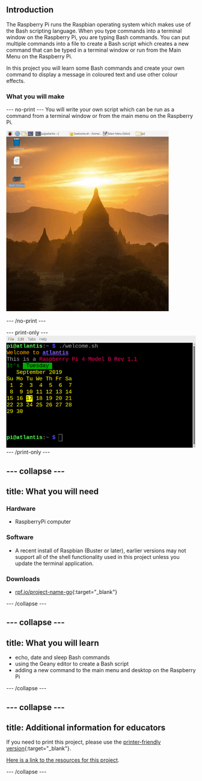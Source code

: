 ## Introduction

The Raspberry Pi runs the Raspbian operating system which makes use of the Bash scripting language. When you type commands into a terminal window on the Raspberry Pi, you are typing Bash commands. You can put multiple commands into a file to create a Bash script which creates a new command that can be typed in a terminal window or run from the Main Menu on the Raspberry Pi. 

In this project you will learn some Bash commands and create your own command to display a message in coloured text and use other colour effects. 


### What you will make

--- no-print ---
You will write your own script which can be run as a command from a terminal window or from the main menu on the Raspberry Pi.

![Complete project](images/command-showcase.gif)

--- /no-print ---

--- print-only ---
![Complete project](images/showcase_static.png)
--- /print-only ---

--- collapse ---
---
title: What you will need
---
### Hardware

+ RaspberryPi computer

### Software

+ A recent install of Raspbian (Buster or later), earlier versions may not support all of the shell functionality used in this project unless you update the terminal application.

### Downloads

+ [rpf.io/project-name-go](http://rpf.io/project-name-go){:target="_blank"}

--- /collapse ---

--- collapse ---
---
title: What you will learn
---

+ echo, date and sleep Bash commands
+ using the Geany editor to create a Bash script
+ adding a new command to the main menu and desktop on the Raspberry Pi

--- /collapse ---

--- collapse ---
---
title: Additional information for educators
---

If you need to print this project, please use the [printer-friendly version](https://projects.raspberrypi.org/en/projects/project-name/print){:target="_blank"}.

[Here is a link to the resources for this project](http://rpf.io/project-name-go).

--- /collapse ---
